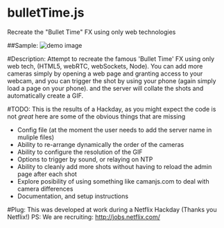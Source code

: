 # bulletTime.js
Recreate the "Bullet Time" FX using only web technologies

##Sample:
![demo image](https://raw.githubusercontent.com/tregoning/bulletTime.js/master/client/img/demo.gif)

#Description:
Attempt to recreate the famous 'Bullet Time' FX using only web tech, (HTML5, webRTC, webSockets, Node). You can add more cameras simply by opening a web page and granting access to your webcam, and you can trigger the shot by using your phone (again simply load a page on your phone). and the server will collate the shots and automatically create a GIF.

#TODO:
This is the results of a Hackday, as you might expect the code is not *great* here are some of the obvious things that are missing

* Config file (at the moment the user needs to add the server name in muliple files)
* Ability to re-arrange dynamically the order of the cameras
* Ability to configure the resolution of the GIF
* Options to trigger by sound, or relaying on NTP
* Ability to cleanly add more shots without having to reload the admin page after each shot
* Explore posibility of using something like camanjs.com to deal with camera differences
* Documentation, and setup instructions

#Plug:
This was developed at work during a Netflix Hackday (Thanks you Netflix!) PS: We are recruiting: http://jobs.netflix.com/


